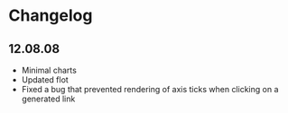 Changelog
=========

12.08.08
--------
* Minimal charts
* Updated flot
* Fixed a bug that prevented rendering of axis ticks when clicking on a generated link
